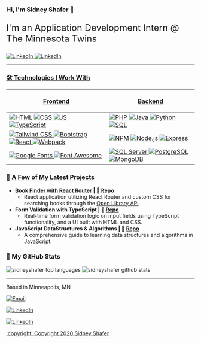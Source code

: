 ### Hi, I'm Sidney Shafer :wave:</p>
<p style="font-size: 24px">I'm an Application Development Intern @ The Minnesota Twins</p>

<a href="https://www.linkedin.com/in/sidney-shafer/" target="_blank"><img alt="LinkedIn" src="https://img.shields.io/badge/LinkedIn-%230077B5.svg?style=for-the-badge&logo=linkedin&logoColor=white" />
<a href="https://github.com/sidneyshafer" target="_blank"><img alt="LinkedIn" src="https://img.shields.io/badge/GitHub-%23121011.svg?style=for-the-badge&logo=github&logoColor=white" />

---

### :hammer_and_wrench: Technologies I Work With
|  <p align="center">Frontend</p>            | <p align="center">Backend</p>            |
| -------------------- | ------------------ |
| <img alt="HTML" src="https://img.shields.io/badge/HTML5-%23E34F26.svg?style=for-the-badge&logo=html5&logoColor=white" /> <img alt="CSS" src="https://img.shields.io/badge/CSS3-%231572B6.svg?style=for-the-badge&logo=css3&logoColor=white" /> <img alt="JS" src="https://img.shields.io/badge/JavaScript-%23F7DF1E.svg?style=for-the-badge&logo=javascript&logoColor=black" /> <img alt="TypeScript" src="https://img.shields.io/badge/TypeScript-%23007ACC.svg?style=for-the-badge&logo=typescript&logoColor=white" /> | <img alt="PHP" src="https://img.shields.io/badge/PHP-777BB4?style=for-the-badge&logo=php&logoColor=white" /> <img alt="Java" src="https://img.shields.io/badge/Java-007396?style=for-the-badge&logo=java&logoColor=white" /> <img alt="Python" src="https://img.shields.io/badge/Python-3776AB?style=for-the-badge&logo=python&logoColor=white" /> <img alt="SQL" src="https://img.shields.io/badge/SQL-4479A1?style=for-the-badge&logo=sqlite&logoColor=white" /> |
| <img alt="Tailwind CSS" src="https://img.shields.io/badge/TailwindCSS-%2306B6D4.svg?style=for-the-badge&logo=tailwindcss&logoColor=white" /> <img alt="Bootstrap" src="https://img.shields.io/badge/Bootstrap-%237952B3.svg?style=for-the-badge&logo=bootstrap&logoColor=white" /> <img alt="React" src="https://img.shields.io/badge/React-%2361DAFB.svg?style=for-the-badge&logo=react&logoColor=black" /> <img alt="Webpack" src="https://img.shields.io/badge/Webpack-%231C78C0.svg?style=for-the-badge&logo=webpack&logoColor=white" /> | <img alt="NPM" src="https://img.shields.io/badge/NPM-CB3837?style=for-the-badge&logo=npm&logoColor=white" /> <img alt="Node.js" src="https://img.shields.io/badge/Node.js-43853D?style=for-the-badge&logo=node.js&logoColor=white" /> <img alt="Express" src="https://img.shields.io/badge/Express-000000?style=for-the-badge&logo=express&logoColor=white" /> |
| <img alt="Google Fonts" src="https://img.shields.io/badge/Google%20Fonts-4285F4?style=for-the-badge&logo=googlefonts&logoColor=white" /> <img alt="Font Awesome" src="https://img.shields.io/badge/Font%20Awesome-339AF0?style=for-the-badge&logo=fontawesome&logoColor=white" /> | <img alt="SQL Server" src="https://img.shields.io/badge/SQL%20Server-CC2927?style=for-the-badge&logo=microsoft-sql-server&logoColor=white" /> <img alt="PostgreSQL" src="https://img.shields.io/badge/PostgreSQL-336791?style=for-the-badge&logo=postgresql&logoColor=white" /> <img alt="MongoDB" src="https://img.shields.io/badge/MongoDB-47A248?style=for-the-badge&logo=mongodb&logoColor=white" /> |

### :rocket: A Few of My Latest Projects

* **Book Finder with React Router | :link: [Repo](https://github.com/sidneyshafer/book-finder-with-router)**
    * React application utilizing React Router and custom CSS for searching books through the [Open Library API](https://openlibrary.org/developers/api).
* **Form Validation with TypeScript | :link: [Repo](https://github.com/sidneyshafer/form-validation-typescript)**
    * Real-time form validation logic on input fields using TypeScript functionality, and a UI built with HTML and CSS.
* **JavaScript DataStructures & Algorithms | :link: [Repo](https://github.com/sidneyshafer/JS_DSA)**
    * A comprehensive guide to learning data structures and algorithms in JavaScript.

### :star2: My GitHub Stats

<img src="https://github-readme-stats.vercel.app/api/top-langs/?username=sidneyshafer&size_weight=0.&count_weight=1&layout=compact&hide=Jupyter Notebook" alt="sidneyshafer top languages" />


<img src="https://github-readme-stats.vercel.app/api?username=sidneyshafer&show_icons=true&custom_title=GitHub%20Stats&rank_icon=percentile" alt="sidneyshafer github stats" />

---

<p>Based in Minneapolis, MN</p>

<p><a href="mailto:sidney@mnshafers.com"><img alt="Email" src="https://img.shields.io/badge/Email-sidney@mnshafers.com-blue?style=for-the-badge&logo=gmail&logoColor=white" /></p>

<p><a href="https://www.linkedin.com/in/sidney-shafer/" target="_blank"><img alt="LinkedIn" src="https://img.shields.io/badge/LinkedIn-%230077B5.svg?style=for-the-badge&logo=linkedin&logoColor=white" />

<a href="https://github.com/sidneyshafer" target="_blank"><img alt="LinkedIn" src="https://img.shields.io/badge/GitHub-%23121011.svg?style=for-the-badge&logo=github&logoColor=white" /></p>

<p>:copyright: Copyright 2020 Sidney Shafer</p>